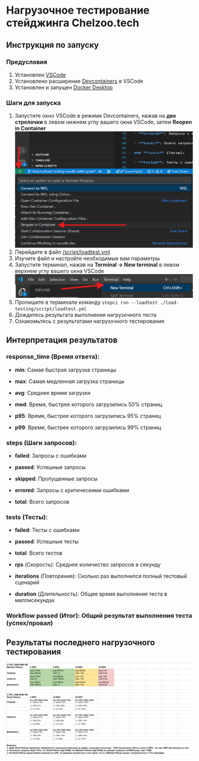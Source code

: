 # Нагрузочное тестирование стейджинга Chelzoo.tech

## Инструкция по запуску

### Предусловия
1. Установлен [VSCode](https://code.visualstudio.com/)
2. Установлено расширение [Devcontainers](https://marketplace.visualstudio.com/items?itemName=ms-vscode-remote.remote-containers) в VSCode
3. Установлен и запущен [Docker Desktop](https://www.docker.com/)

### Шаги для запуска
1. Запустите окно VSCode в режиме Devcontainers, нажав на **две стрелочки** в левом нижнем углу вашего окна VSCode, затем **Reopen in Container**
![step](step.png)
2. Перейдите в файл [/script/loadtest.yml](load-testing/script/loadtest.yml)
3. Изучите файл и настройте необходимые вам параметры
4. Запустите терминал, нажав на **Terminal -> New terminal** в левом верхнем углу вашего окна VSCode
![another step](step2.png)
5. Пропишите в терминале команду ```stepci run --loadtest ./load-testing/script/loadtest.yml```
6. Дождитесь результата выполнения нагрузочного теста
7. Ознакомьтесь с результатами нагрузочного тестирования

## Интерпретация результатов
###  **response_time** (Время ответа):

- **min**: Самая быстрая загрузка страницы

- **max**: Самая медленная загрузка страницы

- **avg**: Среднее время загрузки

- **med**: Время, быстрее которого загрузились 50% страниц

- **p95**: Время, быстрее которого загрузились 95% страниц

- **p99**: Время, быстрее которого загрузились 99% страниц

### **steps** (Шаги запросов):

- **failed**: Запросы с ошибками

- **passed**: Успешные запросы

- **skipped**: Пропущенные запросы

- **errored**: Запросы с критическими ошибками

- **total**: Всего запросов

### **tests** (Тесты):

- **failed**: Тесты с ошибками

- **passed**: Успешные тесты

- **total**: Всего тестов

- **rps** (Скорость): Среднее количество запросов в секунду

- **iterations** (Повторения): Сколько раз выполнился полный тестовый сценарий

- **duration** (Длительность): Общее время выполнения теста в миллисекундах

### **Workflow passed** (Итог): Общий результат выполнения теста (успех/провал)

## Результаты последнего нагрузочного тестирования
![Test results](results.png)
